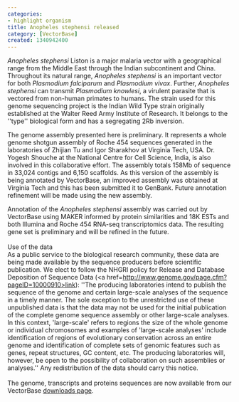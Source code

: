 ```yaml
---
categories:
- highlight organism
title: Anopheles stephensi released
category: [VectorBase]
created: 1340942400
---
```

<i>Anopheles stephensi</i> Liston is a major malaria vector with a geographical range from the Middle East through the Indian subcontinent and China. Throughout its natural range, <i>Anopheles stephensi</i> is an important vector for both <i>Plasmodium falciparum</i> and <i>Plasmodium vivax</i>. Further, <i>Anopheles stephensi</i> can transmit <i>Plasmodium knowlesi</i>, a virulent parasite that is vectored from non-human primates to humans. The strain used for this genome sequencing project is the Indian Wild Type strain originally established at the Walter Reed Army Institute of Research. It belongs to the ''type'' biological form and has a segregating 2Rb inversion.<p>The genome assembly presented here is preliminary. It represents a whole genome shotgun assembly of Roche 454 sequences generated in the laboratories of Zhijian Tu and Igor Sharakhov at Virginia Tech, USA. Dr. Yogesh Shouche at the National Centre for Cell Science, India, is also involved in this collaborative effort. The assembly totals 158Mb of sequence in 33,024 contigs and 6,150 scaffolds. As this version of the assembly is being annotated by VectorBase, an improved assembly was obtained at Virginia Tech and this has been submitted it to GenBank. Future annotation refinement will be made using the new assembly.<p>Annotation of the <i>Anopheles stephensi</i> assembly was carried out by VectorBase using MAKER informed by protein similarities and 18K ESTs and both Illumina and Roche 454 RNA-seq transcriptomics data. The resulting gene set is preliminary and will be refined in the future.<br /><br />Use of the data<br />As a public service to the biological research community, these data are being made available by the sequence producers before scientific publication. We elect to follow the NHGRI policy for Release and Database Deposition of Sequence Data (<a href=http://www.genome.gov/page.cfm?pageID=10000910>link</a>): ''The producing laboratories intend to publish the sequence of the genome and certain large-scale analyses of the sequence in a timely manner. The sole exception to the unrestricted use of these unpublished data is that the data may not be used for the initial publication of the complete genome sequence assembly or other large-scale analyses. In this context, 'large-scale' refers to regions the size of the whole genome or individual chromosomes and examples of 'large-scale analyses' include identification of regions of evolutionary conservation across an entire genome and identification of complete sets of genomic features such as genes, repeat structures, GC content, etc. The producing laboratories will, however, be open to the possibility of collaboration on such assemblies or analyses.'' Any redistribution of the data should carry this notice.<br /><br />The genome, transcripts and proteins sequences are now available from our VectorBase <a href=/downloads/>downloads page</a>.
